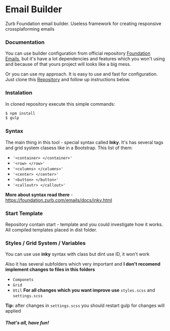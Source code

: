 # Email Builder

 Zurb Foundation email builder. Useless  framework for creating responsive crossplaforming emails
 
 ### Documentation
  You can  use  builder configuration from  official repository [Foundation Emails](https://github.com/zurb/foundation-emails),  but it's  have  a lot dependencies  and features which you won't using and because of that yours project will looks like a big mess.
  
  Or you can use my approach. It is easy to use and fast for configuration. Just clone  this [Repository](https://github.com/Khmelovsky/zurb_mail_builder) and follow up instructions below.
  
  ### Instalation
  In cloned repository execute this simple commands:
  
```sh
$ npm install
$ gulp
```

 ### Syntax 
 The main thing  in this tool - special syntax called **Inky**. It's has several tags and grid system clasess like in a Bootstrap. This  list of them:
  - `'<container> </container>'` 
  - `'<row> </row>'`
  - `'<columns> </columns>'`
  - `'<center> </center>'`
  -  `'<button> </button>'`
  -  `'<calloutr> </callout>'`
 
**More about syntax read there** - https://foundation.zurb.com/emails/docs/inky.html

### Start Template
Repository contain start - template and you could investigate how it works. All compiled templates placed in dist folder.

### Styles / Grid System / Variables
 You can use  use **inky** syntax with class but dint use ID, it won't work
 
 Also it has several subfolders which  very important  and **I don't recomend implement changes to files in this folders**
 
- ```Componets```
- ```Grid```
- ```Util```
**For all changes  which you want improve use** ```styles.scss``` and ```settings.scss```

**Tip:** after changes  in ```settings.scss```  you should restart gulp for changes will applied

##### That's  all, have fun!

 